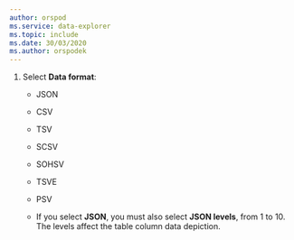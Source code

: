 ```yaml
---
author: orspod
ms.service: data-explorer
ms.topic: include
ms.date: 30/03/2020
ms.author: orspodek
---
```


1. Select **Data format**:
    * JSON
    * CSV
    * TSV
    * SCSV
    * SOHSV
    * TSVE
    * PSV

    * If you select  **JSON**, you must also select **JSON levels**, from 1 to 10. The levels affect the table column data depiction.